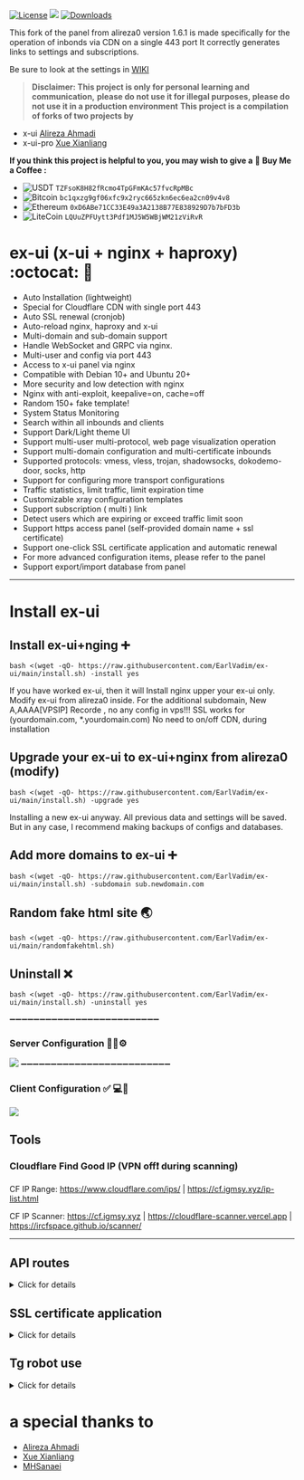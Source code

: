 [![License](https://img.shields.io/badge/license-GPL%20V3-blue.svg?longCache=true)](https://www.gnu.org/licenses/gpl-3.0.en.html)
![](https://img.shields.io/github/v/release/EarlVadim/ex-ui.svg)
[![Downloads](https://img.shields.io/github/downloads/EarlVadim/ex-ui/total.svg)](https://img.shields.io/github/downloads/EarlVadim/ex-ui/total.svg)

This fork of the panel from alireza0 version 1.6.1 is made specifically for the operation of inbonds via CDN on a single 443 port
It correctly generates links to settings and subscriptions.

Be sure to look at the settings in [WIKI](https://github.com/EarlVadim/ex-ui/wiki)

> **Disclaimer: This project is only for personal learning and communication,** 
> **please do not use it for illegal purposes, please do not use it in a production environment**
> **This project is a compilation of forks of two projects by**
- x-ui [Alireza Ahmadi](https://github.com/alireza0)
- x-ui-pro [Xue Xianliang](https://github.com/GFW4Fun)

**If you think this project is helpful to you, you may wish to give a** :star2:
**Buy Me a Coffee :**

- ![USDT](https://img.shields.io/badge/Donate-USDT-orange?style=flat-square&logo=Tether) `TZFsoK8H82fRcmo4TpGFmKAc57fvcRpMBc`
- ![Bitcoin](https://img.shields.io/badge/Donate-BTC-orange?style=flat-square&logo=bitcoin) `bc1qxzg9gf06xfc9x2ryc665zkn6ec6ea2cn09v4v8`
- ![Ethereum](https://img.shields.io/badge/Donate-ETH-blueviolet?style=flat-square&logo=Ethereum) `0xD6ABe71CC33E49a3A2138B77E838929D7b7bFD3b`
- ![LiteCoin](https://img.shields.io/badge/Donate-LTC-blue?style=flat-square&logo=Litecoin) `LQUuZPFUytt3Pdf1MJ5W5WBjWM21zViRvR`


# ex-ui (x-ui + nginx + haproxy) :octocat:	:open_file_folder:	

- Auto Installation (lightweight)
- Special for Cloudflare CDN with single port 443
- Auto SSL renewal (cronjob)
- Auto-reload nginx, haproxy and x-ui
- Multi-domain and sub-domain support
- Handle WebSocket and GRPC via nginx.
- Multi-user and config via port 443
- Access to x-ui panel via nginx
- Compatible with Debian 10+ and Ubuntu 20+
- More security and low detection with nginx
- Nginx with anti-exploit, keepalive=on, cache=off
- Random 150+ fake template!
- System Status Monitoring
- Search within all inbounds and clients
- Support Dark/Light theme UI
- Support multi-user multi-protocol, web page visualization operation
- Support multi-domain configuration and multi-certificate inbounds
- Supported protocols: vmess, vless, trojan, shadowsocks, dokodemo-door, socks, http
- Support for configuring more transport configurations
- Traffic statistics, limit traffic, limit expiration time
- Customizable xray configuration templates
- Support subscription ( multi ) link
- Detect users which are expiring or exceed traffic limit soon
- Support https access panel (self-provided domain name + ssl certificate)
- Support one-click SSL certificate application and automatic renewal
- For more advanced configuration items, please refer to the panel
- Support export/import database from panel

--------------------------------------------------------------------------------------

# Install ex-ui


## Install ex-ui+nging :heavy_plus_sign:
```
bash <(wget -qO- https://raw.githubusercontent.com/EarlVadim/ex-ui/main/install.sh) -install yes
```
If you have worked ex-ui, then it will Install nginx upper your ex-ui only.
Modify ex-ui from alireza0 inside.
For the additional subdomain, New A,AAAA[VPSIP] Recorde , no any config in vps!!!
SSL works for (yourdomain.com, *.yourdomain.com)
No need to on/off CDN, during installation

## Upgrade your ex-ui to ex-ui+nginx from alireza0 (modify)
```
bash <(wget -qO- https://raw.githubusercontent.com/EarlVadim/ex-ui/main/install.sh) -upgrade yes
```
Installing a new ex-ui anyway. All previous data and settings will be saved.
But in any case, I recommend making backups of configs and databases.

## Add more domains to ex-ui :heavy_plus_sign:
```
bash <(wget -qO- https://raw.githubusercontent.com/EarlVadim/ex-ui/main/install.sh) -subdomain sub.newdomain.com
```

## Random fake html site :earth_asia:
```
bash <(wget -qO- https://raw.githubusercontent.com/EarlVadim/ex-ui/main/randomfakehtml.sh)
```

## Uninstall :x:
```
bash <(wget -qO- https://raw.githubusercontent.com/EarlVadim/ex-ui/main/install.sh) -uninstall yes
```

➖➖➖➖➖➖➖➖➖➖➖➖➖➖➖➖➖➖➖➖➖➖➖➖➖
### Server Configuration :wrench:🐧⚙️
![](https://github.com/EarlVadim/ex-ui/wiki)
➖➖➖➖➖➖➖➖➖➖➖➖➖➖➖➖➖➖➖➖➖➖➖➖➖
### Client Configuration :white_check_mark:	:computer:🔌
![](https://raw.githubusercontent.com/EarlVadim/ex-ui/main/media/client_config.png)

## Tools
### Cloudflare Find Good IP (VPN off❗ during scanning)

CF IP Range: https://www.cloudflare.com/ips/ | https://cf.igmsy.xyz/ip-list.html

CF IP Scanner:
https://cf.igmsy.xyz |
https://cloudflare-scanner.vercel.app |
https://ircfspace.github.io/scanner/

----------------------------------------------------------------------------------------

## API routes

<details>
  <summary>Click for details</summary>

- `/login` with `PUSH` user data: `{username: '', password: ''}` for login
- `/xui/API/inbounds` base for following actions:

| Method | Path                            | Action                                    |
| :----: | ------------------------------- | ----------------------------------------- |
| `GET`  | `"/"`                           | Get all inbounds                          |
| `GET`  | `"/get/:id"`                    | Get inbound with inbound.id               |
| `GET`  | `"/createbackup"`               | Telegram bot sends backup to admins       |
| `POST` | `"/add"`                        | Add inbound                               |
| `POST` | `"/del/:id"`                    | Delete Inbound                            |
| `POST` | `"/update/:id"`                 | Update Inbound                            |
| `POST` | `"/addClient/"`                 | Add Client to inbound                     |
| `POST` | `"/:id/delClient/:clientId"`    | Delete Client by clientId\*               |
| `POST` | `"/updateClient/:clientId"`     | Update Client by clientId\*               |
| `POST` | `"/getClientTraffics/:email"`   | Get Client's Traffic                      |
| `POST` | `"/resetAllTraffics"`           | Reset traffics of all inbounds            |
| `POST` | `"/resetAllClientTraffics/:id"` | Reset inbound clients traffics (-1: all)  |
| `POST` | `"/delDepletedClients/:id"`     | Delete inbound depleted clients (-1: all) |

\*- The field `clientId` should be filled by:

- `client.id` for VMESS and VLESS
- `client.password` for TROJAN
- `client.email` for Shadowsocks

# Environment Variables

| Variable       |                      Type                      | Default       |
| -------------- | :--------------------------------------------: | :------------ |
| XUI_LOG_LEVEL  | `"debug"` \| `"info"` \| `"warn"` \| `"error"` | `"info"`      |
| XUI_DEBUG      |                   `boolean`                    | `false`       |
| XUI_BIN_FOLDER |                    `string`                    | `"bin"`       |
| XUI_DB_FOLDER  |                    `string`                    | `"/etc/x-ui"` |

</details>

## SSL certificate application

<details>
  <summary>Click for details</summary>

### Certbot

```bash
snap install core; snap refresh core
snap install --classic certbot
ln -s /snap/bin/certbot /usr/bin/certbot

certbot certonly --standalone --register-unsafely-without-email --non-interactive --agree-tos -d <Your Domain Name>
```

</details>

## Tg robot use

<details>
  <summary>Click for details</summary>

ex-ui supports daily traffic notification, panel login reminder and other functions through the Tg robot. To use the Tg robot, you need to apply for the specific application tutorial. You can refer to the [blog](https://coderfan.net/how-to-use-telegram-bot-to-alarm-you-when-someone-login-into-your-vps.html)
Set the robot-related parameters in the panel background, including:

- Tg robot Token
- Tg robot ChatId
- Tg robot cycle runtime, in crontab syntax
- Tg robot Expiration threshold
- Tg robot Traffic threshold
- Tg robot Enable send backup in cycle runtime
- Tg robot Enable CPU usage alarm threshold

Reference syntax:

- 30 \* \* \* \* \* //Notify at the 30s of each point
- 0 \*/10 \* \* \* \* //Notify at the first second of each 10 minutes
- @hourly // hourly notification
- @daily // Daily notification (00:00 in the morning)
- @every 8h // notify every 8 hours

### Telegram Bot Features

- Report periodic
- Login notification
- CPU threshold notification
- Threshold for Expiration time and Traffic to report in advance
- Support client report menu if client's telegram ID or telegram UserName added to the user's configurations
- Support telegram traffic report searched with UUID (VMESS/VLESS) or Password (TROJAN) - anonymously
- Menu based bot
- Search client by email ( only admin )
- Check all inbounds
- Check server status
- Check depleted users
- Receive backup by request and in periodic reports
- Multi language bot
</details>


# a special thanks to

- [Alireza Ahmadi](https://github.com/alireza0)
- [Xue Xianliang](https://github.com/GFW4Fun)
- [MHSanaei](https://github.com/MHSanaei)
